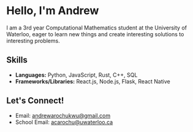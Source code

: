 # Hello, I'm Andrew

I am a 3rd year Computational Mathematics student at the University of Waterloo, eager to learn new things and create interesting solutions to interesting problems.

## Skills

- **Languages:** Python, JavaScript, Rust, C++, SQL
- **Frameworks/Libraries:** React.js, Node.js, Flask, React Native

## Let's Connect!

- Email: andrewarochukwu@gmail.com
- School Email: acarochu@uwaterloo.ca
